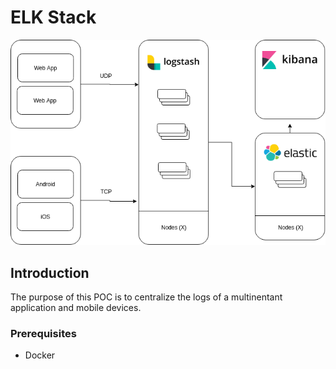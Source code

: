 # ELK Stack
![Architecture](architecture.png "Architecture")

## Introduction

The purpose of this POC is to centralize the logs of a multinentant application and mobile devices.

### Prerequisites
 - Docker

